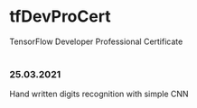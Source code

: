 # tfDevProCert
TensorFlow Developer Professional Certificate
<br/><br/>
### 25.03.2021
Hand written digits recognition with simple CNN<br/>

